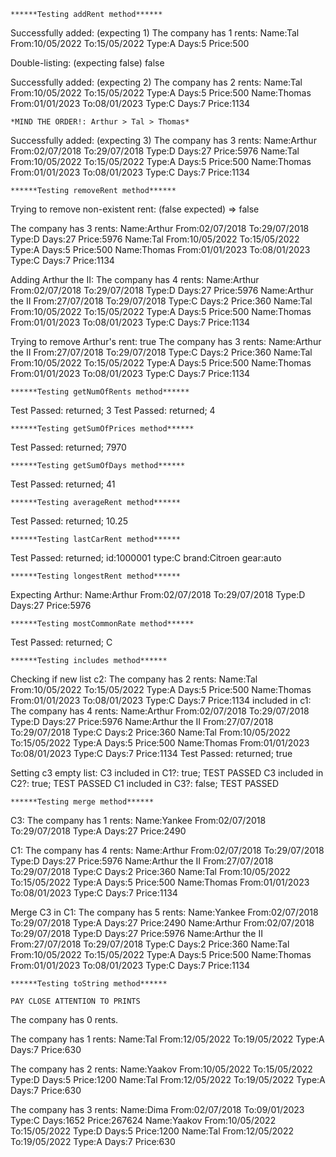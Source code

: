 	******Testing addRent method******
Successfully added: (expecting 1)
The company has 1 rents:
Name:Tal From:10/05/2022 To:15/05/2022 Type:A Days:5 Price:500

Double-listing: (expecting false) false

Successfully added: (expecting 2)
The company has 2 rents:
Name:Tal From:10/05/2022 To:15/05/2022 Type:A Days:5 Price:500
Name:Thomas From:01/01/2023 To:08/01/2023 Type:C Days:7 Price:1134

	*MIND THE ORDER!: Arthur > Tal > Thomas*

Successfully added: (expecting 3)
The company has 3 rents:
Name:Arthur From:02/07/2018 To:29/07/2018 Type:D Days:27 Price:5976
Name:Tal From:10/05/2022 To:15/05/2022 Type:A Days:5 Price:500
Name:Thomas From:01/01/2023 To:08/01/2023 Type:C Days:7 Price:1134

	******Testing removeRent method******
Trying to remove non-existent rent: (false expected) => false

The company has 3 rents:
Name:Arthur From:02/07/2018 To:29/07/2018 Type:D Days:27 Price:5976
Name:Tal From:10/05/2022 To:15/05/2022 Type:A Days:5 Price:500
Name:Thomas From:01/01/2023 To:08/01/2023 Type:C Days:7 Price:1134

Adding Arthur the II:
The company has 4 rents:
Name:Arthur From:02/07/2018 To:29/07/2018 Type:D Days:27 Price:5976
Name:Arthur the II From:27/07/2018 To:29/07/2018 Type:C Days:2 Price:360
Name:Tal From:10/05/2022 To:15/05/2022 Type:A Days:5 Price:500
Name:Thomas From:01/01/2023 To:08/01/2023 Type:C Days:7 Price:1134

Trying to remove Arthur's rent: true
The company has 3 rents:
Name:Arthur the II From:27/07/2018 To:29/07/2018 Type:C Days:2 Price:360
Name:Tal From:10/05/2022 To:15/05/2022 Type:A Days:5 Price:500
Name:Thomas From:01/01/2023 To:08/01/2023 Type:C Days:7 Price:1134

	******Testing getNumOfRents method******
Test Passed: returned; 3
Test Passed: returned; 4

	******Testing getSumOfPrices method******
Test Passed: returned; 7970

	******Testing getSumOfDays method******
Test Passed: returned; 41

	******Testing averageRent method******
Test Passed: returned; 10.25

	******Testing lastCarRent method******
Test Passed: returned; id:1000001 type:C brand:Citroen gear:auto

	******Testing longestRent method******
Expecting Arthur: Name:Arthur From:02/07/2018 To:29/07/2018 Type:D Days:27 Price:5976

	******Testing mostCommonRate method******
Test Passed: returned; C

	******Testing includes method******
Checking if new list c2:
The company has 2 rents:
Name:Tal From:10/05/2022 To:15/05/2022 Type:A Days:5 Price:500
Name:Thomas From:01/01/2023 To:08/01/2023 Type:C Days:7 Price:1134
	included in c1:
The company has 4 rents:
Name:Arthur From:02/07/2018 To:29/07/2018 Type:D Days:27 Price:5976
Name:Arthur the II From:27/07/2018 To:29/07/2018 Type:C Days:2 Price:360
Name:Tal From:10/05/2022 To:15/05/2022 Type:A Days:5 Price:500
Name:Thomas From:01/01/2023 To:08/01/2023 Type:C Days:7 Price:1134
Test Passed: returned; true

Setting c3 empty list:
C3 included in C1?: true; TEST PASSED
C3 included in C2?: true; TEST PASSED
C1 included in C3?: false; TEST PASSED

	******Testing merge method******
C3:
The company has 1 rents:
Name:Yankee From:02/07/2018 To:29/07/2018 Type:A Days:27 Price:2490

C1:
The company has 4 rents:
Name:Arthur From:02/07/2018 To:29/07/2018 Type:D Days:27 Price:5976
Name:Arthur the II From:27/07/2018 To:29/07/2018 Type:C Days:2 Price:360
Name:Tal From:10/05/2022 To:15/05/2022 Type:A Days:5 Price:500
Name:Thomas From:01/01/2023 To:08/01/2023 Type:C Days:7 Price:1134

Merge C3 in C1:
The company has 5 rents:
Name:Yankee From:02/07/2018 To:29/07/2018 Type:A Days:27 Price:2490
Name:Arthur From:02/07/2018 To:29/07/2018 Type:D Days:27 Price:5976
Name:Arthur the II From:27/07/2018 To:29/07/2018 Type:C Days:2 Price:360
Name:Tal From:10/05/2022 To:15/05/2022 Type:A Days:5 Price:500
Name:Thomas From:01/01/2023 To:08/01/2023 Type:C Days:7 Price:1134

	******Testing toString method******

	PAY CLOSE ATTENTION TO PRINTS

The company has 0 rents.

The company has 1 rents:
Name:Tal From:12/05/2022 To:19/05/2022 Type:A Days:7 Price:630

The company has 2 rents:
Name:Yaakov From:10/05/2022 To:15/05/2022 Type:D Days:5 Price:1200
Name:Tal From:12/05/2022 To:19/05/2022 Type:A Days:7 Price:630

The company has 3 rents:
Name:Dima From:02/07/2018 To:09/01/2023 Type:C Days:1652 Price:267624
Name:Yaakov From:10/05/2022 To:15/05/2022 Type:D Days:5 Price:1200
Name:Tal From:12/05/2022 To:19/05/2022 Type:A Days:7 Price:630

